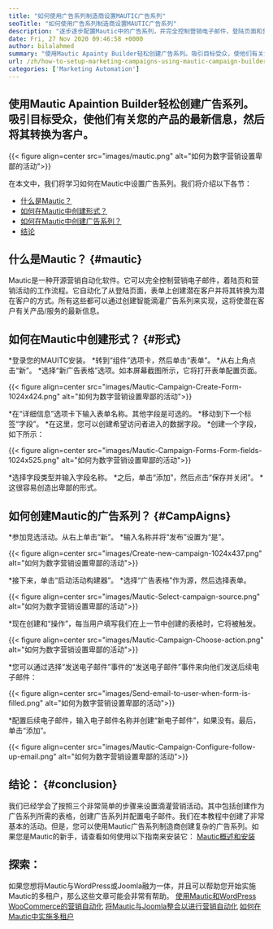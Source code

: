 ```yaml
---
title: "如何使用广告系列制造商设置MAUTIC广告系列" 
seoTitle: "如何使用广告系列制造商设置MAUTIC广告系列" 
description: "逐步逐步配置Mautic中的广告系列，并完全控制营销电子邮件，登陆页面和营销活动的工作流程。" 
date: Fri, 27 Nov 2020 09:46:58 +0000
author: bilalahmed
summary: "使用Mautic Apainty Builder轻松创建广告系列。吸引目标受众，使他们有关您的产品的最新信息，然后将其转换为客户。" 
url: /zh/how-to-setup-marketing-campaigns-using-mautic-campaign-builder/
categories: ['Marketing Automation']
---
```


## 使用Mautic Apaintion Builder轻松创建广告系列。吸引目标受众，使他们有关您的产品的最新信息，然后将其转换为客户。

{{< figure align=center src="images/mautic.png" alt="如何为数字营销设置卑鄙的活动">}}

在本文中，我们将学习如何在Mautic中设置广告系列。我们将介绍以下各节：
  * [什么是Mautic？][1]
  * [如何在Mautic中创建形式？][2]
  * [如何在Mautic中创建广告系列？][3]
  * [结论][4]

## 什么是Mautic？   {#mautic}
Mautic是一种开源营销自动化软件。它可以完全控制营销电子邮件，着陆页和营销活动的工作流程。它自动化了从登陆页面，表单上创建潜在客户并将其转换为潜在客户的方式。所有这些都可以通过创建智能滴灌广告系列来实现，这将使潜在客户有关产品/服务的最新信息。

## 如何在Mautic中创建形式？   {#形式}
  *登录您的MAUITC安装。
  *转到“组件”选项卡，然后单击“表单”。
  *从右上角点击“新”。
  *选择“新广告表格”选项。如本屏幕截图所示，它将打开表单配置页面。

{{< figure align=center src="images/Mautic-Campaign-Create-Form-1024x424.png" alt="如何为数字营销设置卑鄙的活动">}}

  *在“详细信息”选项卡下输入表单名称。其他字段是可选的。
  *移动到下一个标签“字段”。
  *在这里，您可以创建希望访问者进入的数据字段。
  *创建一个字段，如下所示：

{{< figure align=center src="images/Mautic-Campaign-Forms-Form-fields-1024x525.png" alt="如何为数字营销设置卑鄙的活动">}}

  *选择字段类型并输入字段名称。
  *之后，单击“添加”，然后点击“保存并关闭”。
  *这很容易创造出卑鄙的形式。

## 如何创建Mautic的广告系列？   {#CampAigns}
  *参加竞选活动。从右上单击“新”。
  *输入名称并将“发布”设置为“是”。

{{< figure align=center src="images/Create-new-campaign-1024x437.png" alt="如何为数字营销设置卑鄙的活动">}}

  *接下来，单击“启动活动构建器”。
  *选择“广告表格”作为源，然后选择表单。

{{< figure align=center src="images/Mautic-Select-campaign-source.png" alt="如何为数字营销设置卑鄙的活动">}}

  *现在创建和“操作”，每当用户填写我们在上一节中创建的表格时，它将被触发。

{{< figure align=center src="images/Mautic-Campaign-Choose-action.png" alt="如何为数字营销设置卑鄙的活动">}}

  *您可以通过选择“发送电子邮件”事件的“发送电子邮件”事件来向他们发送后续电子邮件：

{{< figure align=center src="images/Send-email-to-user-when-form-is-filled.png" alt="如何为数字营销设置卑鄙的活动">}}

  *配置后续电子邮件，输入电子邮件名称并创建“新电子邮件”，如果没有。最后，单击“添加”。

{{< figure align=center src="images/Mautic-Campaign-Configure-follow-up-email.png" alt="如何为数字营销设置卑鄙的活动">}}


## 结论： {#conclusion}
我们已经学会了按照三个非常简单的步骤来设置滴灌营销活动。其中包括创建作为广告系列所需的表格，创建广告系列并配置电子邮件。我们在本教程中创建了非常基本的活动。但是，您可以使用Mautic广告系列制造商创建复杂的广告系列。如果您是Mautic的新手，请查看如何使用以下指南来安装它：
[Mautic概述和安装][5]

## 探索：
如果您想将Mautic与WordPress或Joomla融为一体，并且可以帮助您开始实施Mautic的多租户，那么这些文章可能会非常有帮助。
[使用Mautic和WordPress WooCommerce的营销自动化][6]
[将Mautic与Joomla整合以进行营销自动化][7]
[如何在Mautic中实施多租户][8]

  
[1]: #mautic
[2]: #forms
[3]: #campaigns
[4]: #conclusion
[5]: https://products.containerize.com/marketing-automation/mautic
[6]: https://blog.containerize.com/wp-admin/post.php?post=388&action=edit
[7]: https://blog.containerize.com/wp-admin/post.php?post=233&action=edit
[8]: https://blog.containerize.com/marketing-automation/how-to-implement-multi-tenancy-in-mautic/
